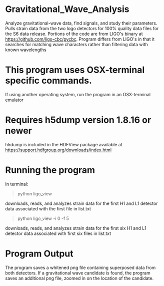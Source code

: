# Gravitational_Wave_Analysis
Analyze gravitational-wave data, find signals, and study their parameters. 
Pulls strain data from the two logo detectors for 100% quality data files for the S6 data release. 
Portions of the code are from LIGO's binary at https://github.com/ligo-cbc/pycbc. 
Program differs from LIGO's in that it searches for matching wave characters rather than filtering data with known wavelengths

# This program uses OSX-terminal specific commands. 
If using another operating system, run the program in an OSX-terminal emulator

# Requires h5dump version 1.8.16 or newer
h5dump is included in the HDFView package available at https://support.hdfgroup.org/downloads/index.html

# Running the program
In terminal:
> python ligo_view  

downloads, reads, and analyzes strain data for the first H1 and L1 detector data associated with the first
file in list.txt
                     
> python ligo_view -i 0 -f 5  

downloads, reads, and analyzes strain data for the first six H1 and L1 detector data associated with
first six files in list.txt
                               
                               
# Program Output
The program saves a whitened png file containing superposed data from both detectors.
If a gravitational wave candidate is found, the program saves an additional png file, zoomed in on the location of the candidate.
